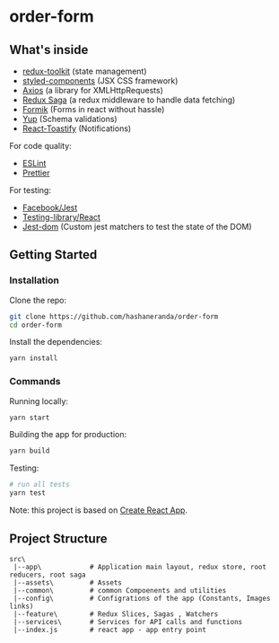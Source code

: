 # order-form

## What's inside

- [redux-toolkit](https://github.com/reduxjs/redux-toolkit) (state management)
- [styled-components](https://github.com/styled-components/styled-components) (JSX CSS framework)
- [Axios](https://github.com/mzabriskie/axios) (a library for XMLHttpRequests)
- [Redux Saga](https://github.com/redux-saga/redux-saga/) (a redux middleware to handle data fetching)
- [Formik](https://github.com/formium/formik) (Forms in react without hassle)
- [Yup](https://github.com/jquense/yup) (Schema validations)
- [React-Toastify](https://github.com/fkhadra/react-toastify) (Notifications)


For code quality:

- [ESLint](https://github.com/eslint/eslint)
- [Prettier](https://github.com/prettier/prettier)

For testing:

- [Facebook/Jest](https://facebook.github.io/jest/)
- [Testing-library/React](https://testing-library.com/docs/react-testing-library/intro)
- [Jest-dom](https://github.com/testing-library/jest-dom) (Custom jest matchers to test the state of the DOM)

## Getting Started

### Installation

Clone the repo:

```bash
git clone https://github.com/hashaneranda/order-form
cd order-form
```

Install the dependencies:

```bash
yarn install
```

### Commands

Running locally:

```bash
yarn start
```

Building the app for production:

```bash
yarn build
```

Testing:

```bash
# run all tests
yarn test

```

Note: this project is based on [Create React App](https://github.com/facebook/create-react-app).

## Project Structure

```
src\
 |--app\            # Application main layout, redux store, root reducers, root saga
 |--assets\         # Assets
 |--common\         # common Compoenents and utilities
 |--config\         # Configrations of the app (Constants, Images links)
 |--feature\        # Redux Slices, Sagas , Watchers
 |--services\       # Services for API calls and functions
 |--index.js        # react app - app entry point
```

